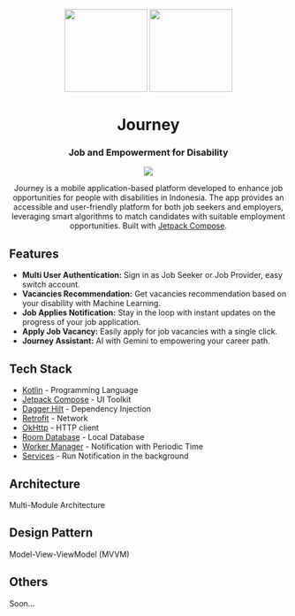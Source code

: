 <div align="center">
  <div style="display: inline-block;">
    <img src="https://github.com/novandi18/journey/assets/48386354/9eb8141d-16e0-42d3-a41f-c8d5a558b477" width="150px"/>
    <img src="https://github.com/novandi18/journey/assets/48386354/c13948fd-8aaf-4823-bd43-697772c23047" width="150px"/>
  </div>
  <h1 align="center">Journey</h1>
  <h3>Job and Empowerment for Disability</h3>

  <p align="center">
    <a href="https://skillicons.dev">
      <img src="https://skillicons.dev/icons?i=kotlin,tensorflow,androidstudio,gcp,figma" />
    </a>
  </p>

  Journey is a mobile application-based platform developed to enhance job opportunities for people with disabilities in Indonesia. The app provides an accessible and user-friendly platform for both job seekers and employers, leveraging smart algorithms to match candidates with suitable employment opportunities. Built with [Jetpack Compose](https://developer.android.com/jetpack/compose).

</div>

## Features
- **Multi User Authentication:** Sign in as Job Seeker or Job Provider, easy switch account.
- **Vacancies Recommendation:** Get vacancies recommendation based on your disability with Machine Learning.
- **Job Applies Notification:** Stay in the loop with instant updates on the progress of your job application.
- **Apply Job Vacancy:** Easily apply for job vacancies with a single click.
- **Journey Assistant:** AI with Gemini to empowering your career path.

## Tech Stack
- [Kotlin](https://kotlinlang.org/) - Programming Language
- [Jetpack Compose](https://developer.android.com/jetpack/compose) - UI Toolkit
- [Dagger Hilt](https://dagger.dev/hilt/) - Dependency Injection
- [Retrofit](https://square.github.io/retrofit/) - Network
- [OkHttp](https://square.github.io/okhttp/) - HTTP client
- [Room Database](https://developer.android.com/reference/kotlin/androidx/room/RoomDatabase) - Local Database
- [Worker Manager](https://developer.android.com/topic/libraries/architecture/workmanager) - Notification with Periodic Time
- [Services](https://developer.android.com/develop/background-work/services) - Run Notification in the background

## Architecture
Multi-Module Architecture

## Design Pattern
Model-View-ViewModel (MVVM)

## Others
Soon...
